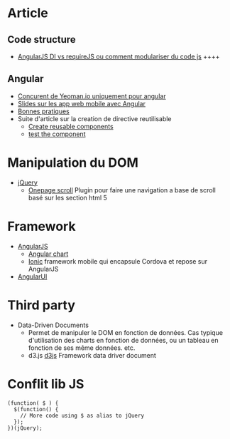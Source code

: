 Article
=======
Code structure
--------------
* [AngularJS DI vs requireJS ou comment modulariser du code js](http://solutionoptimist.com/2013/09/30/requirejs-angularjs-dependency-injection/) ++++ 

Angular
-------
* [Concurent de Yeoman.io uniquement pour angular](http://vesparny.github.io/ng-kickstart/#/home)
* [Slides sur les app web mobile avec Angular](http://blog.revolunet.com/angular-for-mobile/)
* [Bonnes pratiques](https://github.com/mgechev/angularjs-style-guide)
* Suite d'article sur la creation de directive reutilisable
  * [Create reusable components](http://blog.revolunet.com/blog/2013/11/28/create-resusable-angularjs-input-component/)
  * [test the component](http://blog.revolunet.com/blog/2013/12/05/unit-testing-angularjs-directive/)

Manipulation du DOM
===================
* [jQuery](https://jquery.org/)
   * [Onepage scroll](http://www.thepetedesign.com/demos/onepage_scroll_demo.html) Plugin pour faire une navigation a base de scroll basé sur les section html 5

Framework
=========
* [AngularJS](http://angularjs.org/)
   * [Angular chart](http://chinmaymk.github.io/angular-charts/)
   * [Ionic](http://ionicframework.com/) framework mobile qui encapsule Cordova et repose sur AngularJS
* [AngularUI](http://angular-ui.github.io/)

Third party
===========
* Data-Driven Documents
    * Permet de manipuler le DOM en fonction de données. Cas typique d'utilisation des charts en fonction de données, ou un tableau en fonction de ses même données. etc.
    * d3.js [d3js](http://d3js.org/) Framework data driver document

Conflit lib JS
==============

    (function( $ ) {
      $(function() {
        // More code using $ as alias to jQuery
      });
    })(jQuery);
